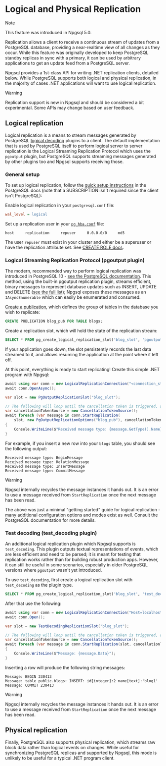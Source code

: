 # Logical and Physical Replication

> [!NOTE]
> This feature was introduced in Npgsql 5.0.

Replication allows a client to receive a continuous stream of updates from a PostgreSQL database, providing a near-realtime view of all changes as they occur. While this feature was originally developed to keep PostgreSQL standby replicas in sync with a primary, it can be used by arbitrary applications to get an update feed from a PostgreSQL server.

Npgsql provides a 1st-class API for writing .NET replication clients, detailed below. While PostgreSQL supports both logical and physical replication, in the majority of cases .NET applications will want to use logical replication.

> [!WARNING]
> Replication support is new in Npgsql and should be considered a bit experimental. Some APIs may change based on user feedback.

## Logical replication

Logical replication is a means to stream messages generated by PostgreSQL [logical decoding](https://www.postgresql.org/docs/current/logicaldecoding.html) plugins to a client.
The default implementation that is used by PostgreSQL itself to perform logical server to server replication is the Logical Streaming Replication Protocol which uses the `pgoutput` plugin, but PostgreSQL supports streaming messages generated by other plugins too and Npgsql supports receiving those.

### General setup

To set up logical replication, follow the [quick setup instructions](https://www.postgresql.org/docs/current/logical-replication-quick-setup.html) in the PostgreSQL docs (note that a SUBSCRIPTION isn't required since the client isn't PostgreSQL):

Enable logical replication in your `postgresql.conf` file:

```ini
wal_level = logical
```

Set up a replication user in your [`pg_hba.conf`](https://www.postgresql.org/docs/current/auth-pg-hba-conf.html) file:

```text
host     replication     repuser     0.0.0.0/0     md5
```

The user `repuser` must exist in your cluster and either be a superuser or have the replication attribute set. See [CREATE ROLE docs](https://www.postgresql.org/docs/current/sql-createrole.html).

### Logical Streaming Replication Protocol (pgoutput plugin)

The modern, recommended way to perform logical replication was introduced in PostgreSQL 10 - [see the PostgreSQL documentation](https://www.postgresql.org/docs/current/logical-replication.html). This method, using the built-in pgoutput replication plugin, streams efficient, binary messages to represent database updates such as INSERT, UPDATE and DELETE ([see the full list](https://www.postgresql.org/docs/current/protocol-logicalrep-message-formats.html)); Npgsql exposes these messages as an `IAsyncEnumerable` which can easily be enumerated and consumed.

[Create a publication](https://www.postgresql.org/docs/current/sql-createpublication.html), which defines the group of tables in the database you wish to replicate:

```sql
CREATE PUBLICATION blog_pub FOR TABLE blogs;
```

Create a replication slot, which will hold the state of the replication stream:

```sql
SELECT * FROM pg_create_logical_replication_slot('blog_slot', 'pgoutput');
```

If your application goes down, the slot persistently records the last data streamed to it, and allows resuming the application at the point where it left off.

At this point, everything is ready to start replicating! Create this simple .NET program with Npgsql:

```csharp
await using var conn = new LogicalReplicationConnection("<connection_string>");
await conn.OpenAsync();

var slot = new PgOutputReplicationSlot("blog_slot");

// The following will loop until the cancellation token is triggered, and will print message types coming from PostgreSQL:
var cancellationTokenSource = new CancellationTokenSource();
await foreach (var message in conn.StartReplication(
    slot, new PgOutputReplicationOptions("blog_pub"), cancellationTokenSource.Token))
{
    Console.WriteLine($"Received message type: {message.GetType().Name}");
}
```

For example, if you insert a new row into your `blogs` table, you should see the following output:

```output
Received message type: BeginMessage
Received message type: RelationMessage
Received message type: InsertMessage
Received message type: CommitMessage
```

> [!WARNING]
> Npgsql internally recycles the message instances it hands out. It is an error to use a message received from `StartReplication` once the next message has been read.

The above was just a minimal "getting started" guide for logical replication - many additional configuration options and modes exist as well. Consult the PostgreSQL documentation for more details.

### Test decoding (test_decoding plugin)

An additional logical replication plugin which Npgsql supports is `test_decoding`. This plugin outputs textual representations of events, which are less efficient and need to be parsed; it is meant for testing that replication works rather than for building robust production apps. However, it can still be useful in some scenarios, especially in older PostgreSQL versions where `pgoutput` wasn't yet introduced.

To use `test_decoding`, first create a logical replication slot with `test_decoding` as the plugin type.

```sql
SELECT * FROM pg_create_logical_replication_slot('blog_slot', 'test_decoding');
```

After that use the following:

```csharp
await using var conn = new LogicalReplicationConnection("Host=localhost;Username=test;Password=test");
await conn.Open();

var slot = new TestDecodingReplicationSlot("blog_slot");

// The following will loop until the cancellation token is triggered, and will print message types coming from PostgreSQL:
var cancellationTokenSource = new CancellationTokenSource();
await foreach (var message in conn.StartReplication(slot, cancellationTokenSource.Token))
{
    Console.WriteLine($"Message: {message.Data}");
}
```

Inserting a row will produce the following string messages:

```output
Message: BEGIN 230413
Message: table public.blogs: INSERT: id[integer]:2 name[text]:'blog1'
Message: COMMIT 230413
```

> [!WARNING]
> Npgsql internally recycles the message instances it hands out. It is an error to use a message received from `StartReplication` once the next message has been read.

## Physical replication

Finally, PostgreSQL also supports physical replication, which streams raw block data rather than logical events on changes. While useful for synchronizing PostgreSQL replicas and supported by Npgsql, this mode is unlikely to be useful for a typical .NET program client.
